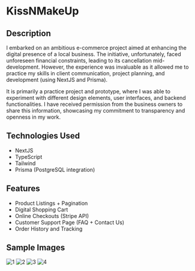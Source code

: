 # KissNMakeUp

## Description 
I embarked on an ambitious e-commerce project aimed at enhancing the digital presence of a local business. The initiative, unfortunately, faced unforeseen financial constraints, leading to its cancellation mid-development. However, the experience was invaluable as it allowed me to practice my skills in client communication, project planning, and development (using NextJS and Prisma).

It is primarily a practice project and prototype, where I was able to experiment with different design elements, user interfaces, and backend functionalities. I have received permission from the business owners to share this information, showcasing my commitment to transparency and openness in my work.

## Technologies Used 
- NextJS 
- TypeScript 
- Tailwind 
- Prisma (PostgreSQL integration) 

## Features   
- Product Listings + Pagination 
- Digital Shopping Cart 
- Online Checkouts (Stripe API)
- Customer Support Page (FAQ + Contact Us) 
- Order History and Tracking

## Sample Images 
![1](https://github.com/angelanacpil/projects/assets/96483922/9bd3fa86-8cb0-45b6-9d40-7814d610588c)
![2](https://github.com/angelanacpil/projects/assets/96483922/beeacf1d-505d-42e4-a7f9-b8ac799b0199)
![3](https://github.com/angelanacpil/projects/assets/96483922/a8b82a94-82f1-4167-a705-ce29d5d26033)
![4](https://github.com/angelanacpil/projects/assets/96483922/494bd587-66d8-42f7-b755-c9b3d6bda41a)
